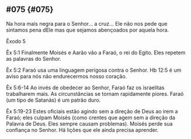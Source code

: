 ## #075 {#075}

Na hora mais negra para o Senhor... a cruz... Ele não nos pede que sintamos pena dEle mas que sejamos abençoados por aquela hora.

Êxodo 5

Êx 5:1 Finalmente Moisés e Aarão vão a Faraó, o rei do Egito. Eles repetem as palavras do Senhor.

Êx 5:2 Faraó usa uma linguagem perigosa contra o Senhor. Hb 12:5 é um aviso para nós não endurecermos nosso coração.

Êx 5:6-14 Ao invés de obedecer ao Senhor, Faraó faz os israelitas trabalharem mais. As circunstâncias se tornam rapidamente piores. Faraó (um tipo de Satanás) é um patrão duro.

Êx 5:19-23 Estes oficiais estão agindo sem a direção de Deus ao irem a Faraó; eles culpam Moisés (como crentes que agem sem a direção da Palavra de Deus. Eles sempre causam problemas). Moisés perde sua confiança no Senhor. Há lições que ele ainda precisa aprender.